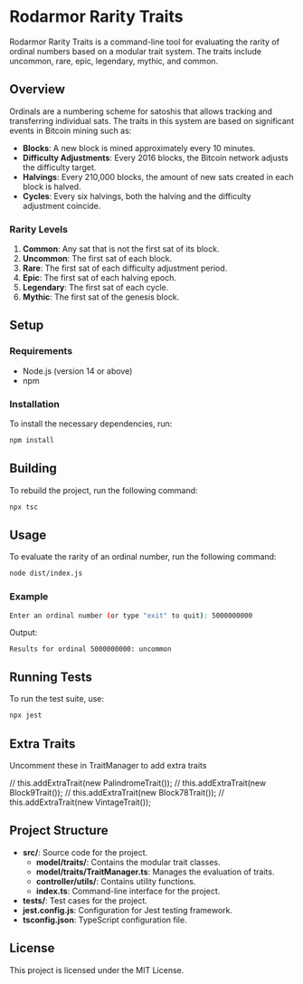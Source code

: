 # Rodarmor Rarity Traits

Rodarmor Rarity Traits is a command-line tool for evaluating the rarity of ordinal numbers based on a modular trait system. The traits include uncommon, rare, epic, legendary, mythic, and common.

## Overview

Ordinals are a numbering scheme for satoshis that allows tracking and transferring individual sats. The traits in this system are based on significant events in Bitcoin mining such as:

- **Blocks**: A new block is mined approximately every 10 minutes.
- **Difficulty Adjustments**: Every 2016 blocks, the Bitcoin network adjusts the difficulty target.
- **Halvings**: Every 210,000 blocks, the amount of new sats created in each block is halved.
- **Cycles**: Every six halvings, both the halving and the difficulty adjustment coincide.

### Rarity Levels

1. **Common**: Any sat that is not the first sat of its block.
2. **Uncommon**: The first sat of each block.
3. **Rare**: The first sat of each difficulty adjustment period.
4. **Epic**: The first sat of each halving epoch.
5. **Legendary**: The first sat of each cycle.
6. **Mythic**: The first sat of the genesis block.

## Setup

### Requirements

- Node.js (version 14 or above)
- npm

### Installation

To install the necessary dependencies, run:

```bash
npm install
```

## Building

To rebuild the project, run the following command:

```bash
npx tsc
```

## Usage

To evaluate the rarity of an ordinal number, run the following command:

```bash
node dist/index.js
```

### Example

```bash
Enter an ordinal number (or type "exit" to quit): 5000000000
```

Output:

```
Results for ordinal 5000000000: uncommon
```

## Running Tests

To run the test suite, use:

```bash
npx jest
```

## Extra Traits

Uncomment these in TraitManager to add extra traits

// this.addExtraTrait(new PalindromeTrait());
// this.addExtraTrait(new Block9Trait());
// this.addExtraTrait(new Block78Trait());
// this.addExtraTrait(new VintageTrait());
  
## Project Structure

- **src/**: Source code for the project.
    - **model/traits/**: Contains the modular trait classes.
    - **model/traits/TraitManager.ts**: Manages the evaluation of traits.
    - **controller/utils/**: Contains utility functions.
    - **index.ts**: Command-line interface for the project.
- **tests/**: Test cases for the project.
- **jest.config.js**: Configuration for Jest testing framework.
- **tsconfig.json**: TypeScript configuration file.

## License

This project is licensed under the MIT License.
```